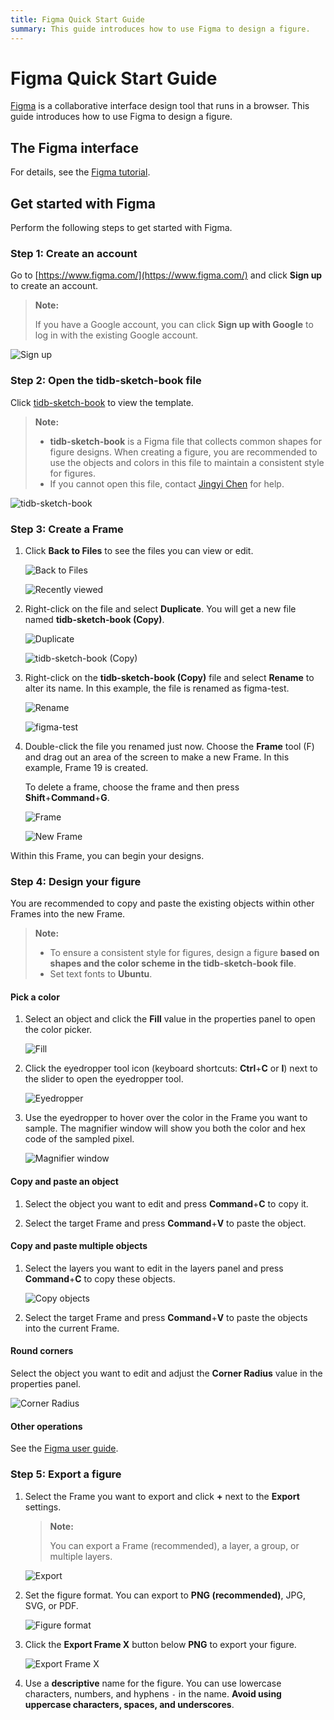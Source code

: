 ```yaml
---
title: Figma Quick Start Guide
summary: This guide introduces how to use Figma to design a figure.
---
```


# Figma Quick Start Guide

[Figma](https://www.figma.com/) is a collaborative interface design tool that runs in a browser. This guide introduces how to use Figma to design a figure.

## The Figma interface

For details, see the [Figma tutorial](https://help.figma.com/article/12-getting-familiar-with-figma).

## Get started with Figma

Perform the following steps to get started with Figma.

### Step 1: Create an account

Go to [https://www.figma.com/](https://www.figma.com/) and click **Sign up** to create an account.

> **Note:**
>
> If you have a Google account, you can click **Sign up with Google** to log in with the existing Google account.

![Sign up](/media/sign-up.png)

### Step 2: Open the tidb-sketch-book file

Click [tidb-sketch-book](https://www.figma.com/file/MOBwqkBtuA03agMjeGEGUT/tidb-sketch-book) to view the template.

> **Note:**
>
> - **tidb-sketch-book** is a Figma file that collects common shapes for figure designs. When creating a figure, you are recommended to use the objects and colors in this file to maintain a consistent style for figures.
> - If you cannot open this file, contact [Jingyi Chen](mailto:chenjingyi@pingcap.com) for help.

![tidb-sketch-book](/media/tidb-sketch-book.png)

### Step 3: Create a Frame

1. Click **Back to Files** to see the files you can view or edit.

    ![Back to Files](/media/back-to-files.png)

    ![Recently viewed](/media/recently-viewed.png)

2. Right-click on the file and select **Duplicate**. You will get a new file named **tidb-sketch-book (Copy)**.

    ![Duplicate](/media/duplicate.png)

    ![tidb-sketch-book (Copy)](/media/tidb-sketch-book-copy.png)

3. Right-click on the **tidb-sketch-book (Copy)** file and select **Rename** to alter its name. In this example, the file is renamed as figma-test.

    ![Rename](/media/rename.png)

    ![figma-test](/media/figma-test.png)

4. Double-click the file you renamed just now. Choose the **Frame** tool (F) and drag out an area of the screen to make a new Frame. In this example, Frame 19 is created.

    To delete a frame, choose the frame and then press **Shift**+**Command**+**G**.

    ![Frame](/media/frame.png)

    ![New Frame](/media/new-frame.png)

Within this Frame, you can begin your designs.

### Step 4: Design your figure

You are recommended to copy and paste the existing objects within other Frames into the new Frame.

> **Note:**
>
> * To ensure a consistent style for figures, design a figure **based on shapes and the color scheme in the tidb-sketch-book file**.
> * Set text fonts to **Ubuntu**.

#### Pick a color

1. Select an object and click the **Fill** value in the properties panel to open the color picker.

    ![Fill](/media/fill.png)

2. Click the eyedropper tool icon (keyboard shortcuts: **Ctrl**+**C** or **I**) next to the slider to open the eyedropper tool.

    ![Eyedropper](/media/eyedropper.png)

3. Use the eyedropper to hover over the color in the Frame you want to sample. The magnifier window will show you both the color and hex code of the sampled pixel.

    ![Magnifier window](/media/magnifier-window.png)

#### Copy and paste an object

1. Select the object you want to edit and press **Command**+**C** to copy it.

2. Select the target Frame and press **Command**+**V** to paste the object.

#### Copy and paste multiple objects

1. Select the layers you want to edit in the layers panel and press **Command**+**C** to copy these objects.

    ![Copy objects](/media/copy-objects.png)

2. Select the target Frame and press **Command**+**V** to paste the objects into the current Frame.

#### Round corners

Select the object you want to edit and adjust the **Corner Radius** value in the properties panel.

![Corner Radius](/media/corner-radius.png)

#### Other operations

See the [Figma user guide](https://help.figma.com/category/9-getting-started).

### Step 5: Export a figure

1. Select the Frame you want to export and click **+** next to the **Export** settings.

    > **Note:**
    >
    > You can export a Frame (recommended), a layer, a group, or multiple layers.

    ![Export](/media/export.png)

2. Set the figure format. You can export to **PNG (recommended)**, JPG, SVG, or PDF.

    ![Figure format](/media/figure-format.png)

3. Click the **Export Frame X** button below **PNG** to export your figure.

    ![Export Frame X](/media/export-frame-x.png)

4. Use a **descriptive** name for the figure. You can use lowercase characters, numbers, and hyphens `-` in the name. **Avoid using uppercase characters, spaces, and underscores**.
